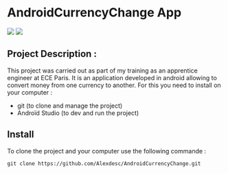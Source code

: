 # AndroidCurrencyChange App
![](https://img.shields.io/badge/Contributors-1-informational?style=flat&logo=<LOGO_NAME>&logoColor=white&color=2bbc8a)
![](https://img.shields.io/badge/Language-Androïde-informational?style=flat&logo=<LOGO_NAME>&logoColor=white&color=2bbc8a)

## Project Description :

This project was carried out as part of my training as an apprentice engineer at ECE Paris. It is an application developed in android allowing to convert money from one currency to another.
For this you need to install on your computer :
- git (to clone and manage the project)
- Androïd Studio (to dev and run the project)

## Install
To clone the project and your computer use the following commande :
```
git clone https://github.com/Alexdesc/AndroidCurrencyChange.git
```
